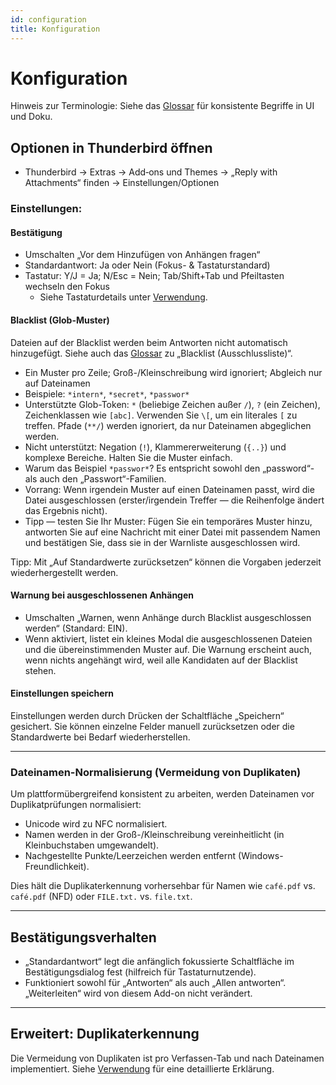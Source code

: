 ```yaml
---
id: configuration
title: Konfiguration
---
```


# Konfiguration

Hinweis zur Terminologie: Siehe das [Glossar](glossary) für konsistente Begriffe in UI und Doku.

## Optionen in Thunderbird öffnen

- Thunderbird → Extras → Add‑ons und Themes → „Reply with Attachments“ finden → Einstellungen/Optionen

### Einstellungen:

#### Bestätigung

- Umschalten „Vor dem Hinzufügen von Anhängen fragen“
- Standardantwort: Ja oder Nein (Fokus- & Tastaturstandard)
- Tastatur: Y/J = Ja; N/Esc = Nein; Tab/Shift+Tab und Pfeiltasten wechseln den Fokus
  - Siehe Tastaturdetails unter [Verwendung](usage#keyboard-shortcuts).

#### Blacklist (Glob-Muster)

Dateien auf der Blacklist werden beim Antworten nicht automatisch hinzugefügt. Siehe auch das [Glossar](glossary) zu „Blacklist (Ausschlussliste)“.

- Ein Muster pro Zeile; Groß-/Kleinschreibung wird ignoriert; Abgleich nur auf Dateinamen
- Beispiele: `*intern*`, `*secret*`, `*passwor*`
- Unterstützte Glob-Token: `*` (beliebige Zeichen außer `/`), `?` (ein Zeichen), Zeichenklassen wie `[abc]`. Verwenden Sie `\[`, um ein literales `[` zu treffen. Pfade (`**/`) werden ignoriert, da nur Dateinamen abgeglichen werden.
- Nicht unterstützt: Negation (`!`), Klammererweiterung (`{..}`) und komplexe Bereiche. Halten Sie die Muster einfach.
- Warum das Beispiel `*passwor*`? Es entspricht sowohl den „password“- als auch den „Passwort“-Familien.
- Vorrang: Wenn irgendein Muster auf einen Dateinamen passt, wird die Datei ausgeschlossen (erster/irgendein Treffer — die Reihenfolge ändert das Ergebnis nicht).
- Tipp — testen Sie Ihr Muster: Fügen Sie ein temporäres Muster hinzu, antworten Sie auf eine Nachricht mit einer Datei mit passendem Namen und bestätigen Sie, dass sie in der Warnliste ausgeschlossen wird.

Tipp: Mit „Auf Standardwerte zurücksetzen“ können die Vorgaben jederzeit wiederhergestellt werden.

#### Warnung bei ausgeschlossenen Anhängen

- Umschalten „Warnen, wenn Anhänge durch Blacklist ausgeschlossen werden“ (Standard: EIN).
- Wenn aktiviert, listet ein kleines Modal die ausgeschlossenen Dateien und die übereinstimmenden Muster auf. Die
  Warnung erscheint auch, wenn nichts angehängt wird, weil alle Kandidaten auf der Blacklist stehen.

#### Einstellungen speichern

Einstellungen werden durch Drücken der Schaltfläche „Speichern“ gesichert. Sie können einzelne Felder manuell zurücksetzen oder die Standardwerte bei Bedarf wiederherstellen.

---

### Dateinamen-Normalisierung (Vermeidung von Duplikaten)

Um plattformübergreifend konsistent zu arbeiten, werden Dateinamen vor Duplikatprüfungen normalisiert:

- Unicode wird zu NFC normalisiert.
- Namen werden in der Groß-/Kleinschreibung vereinheitlicht (in Kleinbuchstaben umgewandelt).
- Nachgestellte Punkte/Leerzeichen werden entfernt (Windows-Freundlichkeit).

Dies hält die Duplikaterkennung vorhersehbar für Namen wie `café.pdf` vs. `café.pdf` (NFD) oder `FILE.txt.` vs. `file.txt`.

---

## Bestätigungsverhalten

- „Standardantwort“ legt die anfänglich fokussierte Schaltfläche im Bestätigungsdialog fest (hilfreich für Tastaturnutzende).
- Funktioniert sowohl für „Antworten“ als auch „Allen antworten“. „Weiterleiten“ wird von diesem Add-on nicht verändert.

---

## Erweitert: Duplikaterkennung

Die Vermeidung von Duplikaten ist pro Verfassen-Tab und nach Dateinamen implementiert. Siehe [Verwendung](usage#behavior-details) für eine detaillierte Erklärung.
